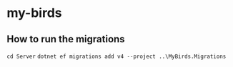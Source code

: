 # my-birds

## How to run the migrations
`cd Server`
`dotnet ef migrations add v4 --project ..\MyBirds.Migrations`